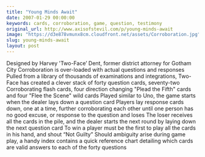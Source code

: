 ```yaml
---
title: "Young Minds Await"
date: 2007-01-29 00:00:00
keywords: cards, corroboration, game, question, testimony
original_url: http://www.axisofstevil.com/p/young-minds-await
image: "https://d3e878vmunx8cm.cloudfront.net/assets/Corroboration.jpg"
slug: young-minds-await
layout: post
---
```


Designed by Harvey &#039;Two-Face’ Dent, former district attorney for Gotham City Corroboration is over-loaded with actual questions and responses Pulled from a library of thousands of examinations and integrations, Two-Face has created a clever stack of forty question cards, seventy-two Corroborating flash cards, four direction changing &quot;Plead the Fifth&quot; cards and four &quot;Flee the Scene&quot; wild cards Played similar to Uno, the game starts when the dealer lays down a question card Players lay response cards down, one at a time, further corroborating each other until one person has no good excuse, or response to the question and loses The loser receives all the cards in the pile, and the dealer starts the next round by laying down the next question card To win a player must be the first to play all the cards in his hand, and shout “Not Guilty” Should ambiguity arise during game play, a handy index contains a quick reference chart detailing which cards are valid answers to each of the forty questions


